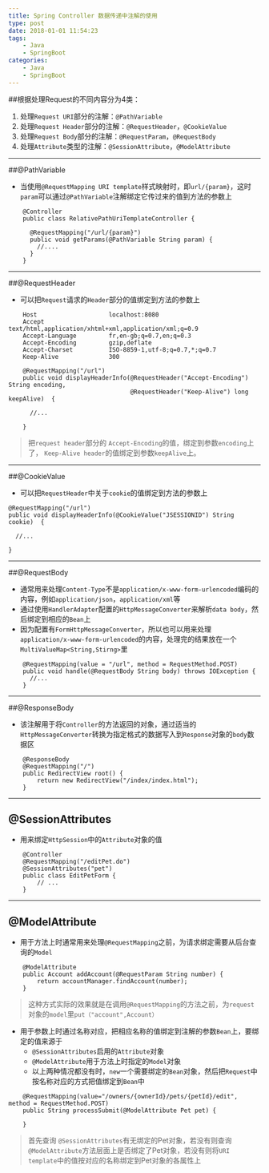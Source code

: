 ```yaml
---
title: Spring Controller 数据传递中注解的使用
type: post
date: 2018-01-01 11:54:23
tags:
    - Java
    - SpringBoot 
categories: 
    - Java
    - SpringBoot
---
```

##根据处理Request的不同内容分为4类：
1. 处理`Request URI`部分的注解：`@PathVariable`
2. 处理`Request Header`部分的注解：`@RequestHeader`，`@CookieValue`
3. 处理`Request Body`部分的注解：`@RequestParam`，`@RequestBody`
4. 处理`Attribute`类型的注解：`@SessionAttribute`，`@ModelAttribute`

------------------------------------
##@PathVariable
- 当使用`@RequestMapping URI template`样式映射时，即`url/{param}`，这时`param`可以通过`@PathVariable`注解绑定它传过来的值到方法的参数上

```
    @Controller  
    public class RelativePathUriTemplateController {  
      
      @RequestMapping("/url/{param}")  
      public void getParams(@PathVariable String param) {      
        //....
      }  
    }  
```
----------------------------

##@RequestHeader
- 可以把`Request`请求的`Header`部分的值绑定到方法的参数上

```
    Host                    localhost:8080  
    Accept                  text/html,application/xhtml+xml,application/xml;q=0.9  
    Accept-Language         fr,en-gb;q=0.7,en;q=0.3  
    Accept-Encoding         gzip,deflate  
    Accept-Charset          ISO-8859-1,utf-8;q=0.7,*;q=0.7  
    Keep-Alive              300  
```

```
    @RequestMapping("/url")  
    public void displayHeaderInfo(@RequestHeader("Accept-Encoding") String encoding,  
                                  @RequestHeader("Keep-Alive") long keepAlive)  {  
      
      //...  
      
    }
```
> 把`request header`部分的 `Accept-Encoding`的值，绑定到参数`encoding`上了， `Keep-Alive header`的值绑定到参数`keepAlive`上。

--------------------------
##@CookieValue

- 可以把`RequestHeader`中关于`cookie`的值绑定到方法的参数上

```
@RequestMapping("/url")  
public void displayHeaderInfo(@CookieValue("JSESSIONID") String cookie)  {  
  
  //...  
  
} 
```

----------------------------

##@RequestBody
- 通常用来处理`Content-Type`不是`application/x-www-form-urlencoded`编码的内容，例如`application/json`，`application/xml`等
- 通过使用`HandlerAdapter`配置的`HttpMessageConverter`来解析`data body`，然后绑定到相应的`Bean`上
- 因为配置有`FormHttpMessageConverter`，所以也可以用来处理`application/x-www-form-urlencoded`的内容，处理完的结果放在一个`MultiValueMap<String,Stirng>`里

```
    @RequestMapping(value = "/url", method = RequestMethod.POST)  
    public void handle(@RequestBody String body) throws IOException {  
      //...
    } 
```
-----------------------------

##@ResponseBody
- 该注解用于将`Controller`的方法返回的对象，通过适当的`HttpMessageConverter`转换为指定格式的数据写入到`Response`对象的`body`数据区

```
    @ResponseBody
    @RequestMapping("/")
    public RedirectView root() {
        return new RedirectView("/index/index.html");
    }
```

-------------------------

## @SessionAttributes
- 用来绑定`HttpSession`中的`Attribute`对象的值

```
    @Controller  
    @RequestMapping("/editPet.do")  
    @SessionAttributes("pet")  
    public class EditPetForm {  
        // ...  
    }  
```

-------------------------

## @ModelAttribute
- 用于方法上时通常用来处理`@RequestMapping`之前，为请求绑定需要从后台查询的`Model`

```
    @ModelAttribute  
    public Account addAccount(@RequestParam String number) {  
        return accountManager.findAccount(number);  
    }  
```
> 这种方式实际的效果就是在调用`@RequestMapping`的方法之前，为`request`对象的`model`里`put（"account",Account）`

- 用于参数上时通过名称对应，把相应名称的值绑定到注解的参数`Bean`上，要绑定的值来源于
    - `@SessionAttributes`启用的`Attribute`对象
    - `@ModelAttribute`用于方法上时指定的`Model`对象
    - 以上两种情况都没有时，`new`一个需要绑定的`Bean`对象，然后把`Request`中按名称对应的方式把值绑定到`Bean`中
 
 

```
    @RequestMapping(value="/owners/{ownerId}/pets/{petId}/edit", method = RequestMethod.POST)  
    public String processSubmit(@ModelAttribute Pet pet) {  
         
    }  
```
> 首先查询 `@SessionAttributes`有无绑定的Pet对象，若没有则查询`@ModelAttribute`方法层面上是否绑定了Pet对象，若没有则将`URI template`中的值按对应的名称绑定到Pet对象的各属性上

